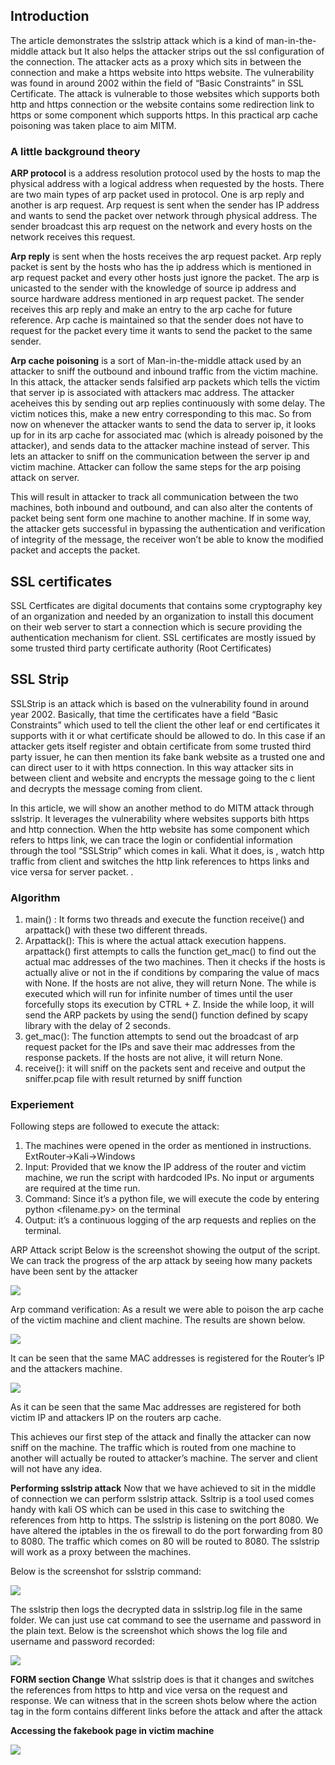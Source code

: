 ## Introduction

The article demonstrates the sslstrip attack which is a kind of man-in-the-middle attack but It also helps the
attacker strips out the ssl configuration of the connection. The attacker acts as a proxy which sits in between the
connection and make a https website into https website.
The vulnerability was found in around 2002 within the field of “Basic Constraints” in SSL Certificate. The attack is
vulnerable to those websites which supports both http and https connection or the website contains some
redirection link to https or some component which supports https. In this practical arp cache poisoning was
taken place to aim MITM.  

### A little background theory

**ARP protocol** is a address resolution protocol used by the hosts to map the physical address with a logical
address when requested by the hosts. There are two main types of arp packet used in protocol. One is arp reply
and another is arp request. Arp request is sent when the sender has IP address and wants to send the packet
over network through physical address. The sender broadcast this arp request on the network and every hosts
on the network receives this request.

**Arp reply** is sent when the hosts receives the arp request packet. Arp reply packet is sent by the hosts who has
the ip address which is mentioned in arp request packet and every other hosts just ignore the packet. The arp is
unicasted to the sender with the knowledge of source ip address and source hardware address mentioned in arp
request packet. The sender receives this arp reply and make an entry to the arp cache for future reference. Arp
cache is maintained so that the sender does not have to request for the packet every time it wants to send the
packet to the same sender.

**Arp cache poisoning** is a sort of Man-in-the-middle attack used by an attacker to sniff the outbound and inbound
traffic from the victim machine. In this attack, the attacker sends falsified arp packets which tells the victim that
server ip is associated with attackers mac address. The attacker aceheives this by sending out arp replies
continuously with some delay. The victim notices this, make a new entry corresponding to this mac.
So from now on whenever the attacker wants to send the data to server ip, it looks up for in its arp cache for
associated mac (which is already poisoned by the attacker), and sends data to the attacker machine instead of
server. This lets an attacker to sniff on the communication between the server ip and victim machine. Attacker
can follow the same steps for the arp poising attack on server.

This will result in attacker to track all communication between the two machines, both inbound and outbound,
and can also alter the contents of packet being sent form one machine to another machine. If in some way, the
attacker gets successful in bypassing the authentication and verification of integrity of the message, the receiver
won’t be able to know the modified packet and accepts the packet. 

## SSL certificates 
SSL Certficates are digital documents that contains some cryptography key of an organization and needed
by an organization to install this document on their web server to start a connection which is secure
providing the authentication mechanism for client. SSL certificates are mostly issued by some trusted third
party certificate authority (Root Certificates)

## SSL Strip

SSLStrip is an attack which is based on the vulnerability found in around year 2002. Basically, that time the
certificates have a field “Basic Constraints” which used to tell the client the other leaf or end certificates it
supports with it or what certificate should be allowed to do.
In this case if an attacker gets itself register and obtain certificate from some trusted third party issuer, he
can then mention its fake bank website as a trusted one and can direct user to it with https connection. In
this way attacker sits in between client and website and encrypts the message going to the c lient and
decrypts the message coming from client.

In this article, we will show an another method to do MITM attack through sslstrip. It leverages the
vulnerability where websites supports bith https and http connection. When the http website has some
component which refers to https link, we can trace the login or confidential information through the tool
“SSLStrip” which comes in kali.
What it does, is , watch http traffic from client and switches the http link references to https links and vice
versa for server packet. . 

### Algorithm
1. main() : It forms two threads and execute the function receive() and arpattack() with these two different
            threads.
2. Arpattack(): This is where the actual attack execution happens. arpattack() first attempts to calls the
                 function get_mac() to find out the actual mac addresses of the two machines. Then it checks if the hosts
                 is actually alive or not in the if conditions by comparing the value of macs with None. If the hosts are not
                 alive, they will return None. The while is executed which will run for infinite number of times until the
                 user forcefully stops its execution by CTRL + Z. Inside the while loop, it will send the ARP packets by
                 using the send() function defined by scapy library with the delay of 2 seconds.
3. get_mac(): The function attempts to send out the broadcast of arp request packet for the IPs and save
              their mac addresses from the response packets. If the hosts are not alive, it will return None.
4. receive(): it will sniff on the packets sent and receive and output the sniffer.pcap file with result
              returned by sniff function
              
### Experiement
Following steps are followed to execute the attack:
1. The machines were opened in the order as mentioned in instructions. ExtRouter->Kali->Windows
2. Input: Provided that we know the IP address of the router and victim machine, we run the script with
          hardcoded IPs. No input or arguments are required at the time run.
3. Command: Since it’s a python file, we will execute the code by entering python <filename.py> on the
            terminal
4. Output: it’s a continuous logging of the arp requests and replies on the terminal. 

ARP Attack script
Below is the screenshot showing the output of the script. We can track the progress of the arp attack by seeing
how many packets have been sent by the attacker

<img src="images/ssl1.PNG?raw=true"/>

Arp command verification:
As a result we were able to poison the arp cache of the victim machine and client machine. The results are
shown below.

<img src="images/ssl2.PNG?raw=true"/>

It can be seen that the same MAC addresses is registered for the Router’s IP and the attackers machine.

<img src="images/ssl3.PNG?raw=true"/>

As it can be seen that the same Mac addresses are registered for both victim IP and attackers IP on the routers
arp cache. 

This achieves our first step of the attack and finally the attacker can now sniff on the machine. The traffic which
is routed from one machine to another will actually be routed to attacker’s machine. The server and client will
not have any idea.

**Performing sslstrip attack**
Now that we have achieved to sit in the middle of connection we can perform sslstrip attack. Ssltrip is a tool
used comes handy with kali OS which can be used in this case to switching the references from http to https.
The sslstrip is listening on the port 8080. We have altered the iptables in the os firewall to do the port
forwarding from 80 to 8080. The traffic which comes on 80 will be routed to 8080. The sslstrip will work as a
proxy between the machines.

Below is the screenshot for sslstrip command:

<img src="images/ssl4.PNG?raw=true"/>

The sslstrip then logs the decrypted data in sslstrip.log file in the same folder. We can just use cat command to
see the username and password in the plain text. Below is the screenshot which shows the log file and
username and password recorded:

<img src="images/ssl5.PNG?raw=true"/>

**FORM section Change**
What sslstrip does is that it changes and switches the references from https to http and vice versa on the
request and response. We can witness that in the screen shots below where the action tag in the form contains
different links before the attack and after the attack

**Accessing the fakebook page in victim machine**

<img src="images/ssl6.PNG?raw=true"/>


